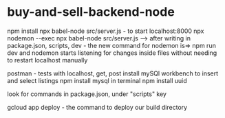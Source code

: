 # buy-and-sell-backend-node

npm install
npx babel-node src/server.js - to start localhost:8000
npx nodemon --exec npx babel-node src/server.js --> after writing in package.json, scripts, dev - the new command for nodemon is=> npm run dev and nodemon starts listening for changes inside files without needing to restart localhost manually

postman - tests with localhost, get, post
install mySQl workbench to insert and select listings
npm install mysql in terminal
npm install uuid

look for commands in package.json, under "scripts" key

gcloud app deploy - the command to deploy our build directory
